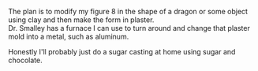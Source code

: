 The plan is to modify my figure 8 in the shape of a dragon or some object using clay and then make the form in plaster.  
Dr. Smalley has a furnace I can use to turn around and change that plaster mold into a metal, such as aluminum.  

Honestly I'll probably just do a sugar casting at home using sugar and chocolate.
